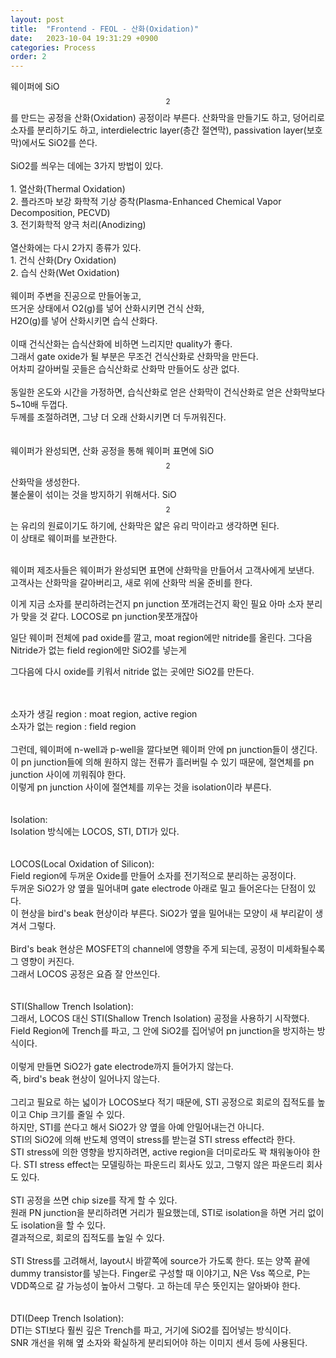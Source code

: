 ```yaml
---
layout: post
title:  "Frontend - FEOL - 산화(Oxidation)"
date:   2023-10-04 19:31:29 +0900
categories: Process
order: 2
---
```


웨이퍼에 SiO$$_{2}$$를 만드는 공정을 산화(Oxidation) 공정이라 부른다.
산화막을 만들기도 하고, 덩어리로 소자를 분리하기도 하고, interdielectric layer(층간 절연막), passivation layer(보호막)에서도 SiO2를 쓴다.
<br>
<br>
SiO2를 씌우는 데에는 3가지 방법이 있다.<br>
<br>
1\. 열산화(Thermal Oxidation)<br>
2\. 플라즈마 보강 화학적 기상 증착(Plasma-Enhanced Chemical Vapor Decomposition, PECVD)<br>
3\. 전기화학적 양극 처리(Anodizing)<br>
<br>
열산화에는 다시 2가지 종류가 있다.<br>
1\. 건식 산화(Dry Oxidation)<br>
2\. 습식 산화(Wet Oxidation)<br>
<br>
웨이퍼 주변을 진공으로 만들어놓고,<br>
뜨거운 상태에서 O2(g)를 넣어 산화시키면 건식 산화,<br>
H2O(g)를 넣어 산화시키면 습식 산화다.<br>
<br>
이때 건식산화는 습식산화에 비하면 느리지만 quality가 좋다.<br>
그래서 gate oxide가 될 부분은 무조건 건식산화로 산화막을 만든다.<br>
어차피 갈아버릴 곳들은 습식산화로 산화막 만들어도 상관 없다.<br>
<br>
동일한 온도와 시간을 가정하면, 습식산화로 얻은 산화막이 건식산화로 얻은 산화막보다 5~10배 두껍다.<br>
두께를 조절하려면, 그냥 더 오래 산화시키면 더 두꺼워진다.<br>
<br>
<br>
웨이퍼가 완성되면, 산화 공정을 통해 웨이퍼 표면에 SiO$$_{2}$$ 산화막을 생성한다.<br>
불순물이 섞이는 것을 방지하기 위해서다.
SiO$$_{2}$$는 유리의 원료이기도 하기에, 산화막은 얇은 유리 막이라고 생각하면 된다.<br>
이 상태로 웨이퍼를 보관한다.
<br>
<br>


웨이퍼 제조사들은 웨이퍼가 완성되면 표면에 산화막을 만들어서 고객사에게 보낸다.<br>
고객사는 산화막을 갈아버리고, 새로 위에 산화막 씌울 준비를 한다.<br>


이게 지금 소자를 분리하려는건지 pn junction 쪼개려는건지 확인 필요
아마 소자 분리가 맞을 것 같다. LOCOS로 pn junction못쪼개잖아

일단 웨이퍼 전체에 pad oxide를 깔고, moat region에만 nitride를 올린다.
그다음 Nitride가 없는 field region에만 SiO2를 넣는게


그다음에 다시 oxide를 키워서 nitride 없는 곳에만 SiO2를 만든다.

<br>
<br>
소자가 생길 region : moat region, active region<br>
소자가 없는 region : field region<br>
<br>
그런데, 웨이퍼에 n-well과 p-well을 깔다보면 웨이퍼 안에 pn junction들이 생긴다.<br>
이 pn junction들에 의해 원하지 않는 전류가 흘러버릴 수 있기 때문에, 절연체를 pn junction 사이에 끼워줘야 한다.<br>
이렇게 pn junction 사이에 절연체를 끼우는 것을 isolation이라 부른다.<br>
<br>
<br>
Isolation:<br>
Isolation 방식에는 LOCOS, STI, DTI가 있다.<br>
<br>
<br>
LOCOS(Local Oxidation of Silicon):<br>
Field region에 두꺼운 Oxide를 만들어 소자를 전기적으로 분리하는 공정이다.<br>
두꺼운 SiO2가 양 옆을 밀어내며 gate electrode 아래로 밀고 들어온다는 단점이 있다.<br>
이 현상을 bird's beak 현상이라 부른다. SiO2가 옆을 밀어내는 모양이 새 부리같이 생겨서 그렇다.<br>
<br>
Bird's beak 현상은 MOSFET의 channel에 영향을 주게 되는데, 공정이 미세화될수록 그 영향이 커진다.<br>
그래서 LOCOS 공정은 요즘 잘 안쓰인다.<br>
<br>
<br>
STI(Shallow Trench Isolation):<br>
그래서, LOCOS 대신 STI(Shallow Trench Isolation) 공정을 사용하기 시작했다.<br>
Field Region에 Trench를 파고, 그 안에 SiO2를 집어넣어 pn junction을 방지하는 방식이다.<br>
<br>
이렇게 만들면 SiO2가 gate electrode까지 들어가지 않는다.<br>
즉, bird's beak 현상이 일어나지 않는다.<br>
<br>
그리고 필요로 하는 넓이가 LOCOS보다 적기 때문에, STI 공정으로 회로의 집적도를 높이고 Chip 크기를 줄일 수 있다.
<br>
하지만, STI를 쓴다고 해서 SiO2가 양 옆을 아예 안밀어내는건 아니다.<br>
STI의 SiO2에 의해 반도체 영역이 stress를 받는걸 STI stress effect라 한다.<br>
STI stress에 의한 영향을 방지하려면, active region을 더미로라도 꽉 채워놓아야 한다.
STI stress effect는 모델링하는 파운드리 회사도 있고, 그렇지 않은 파운드리 회사도 있다.<br>
<br>
STI 공정을 쓰면 chip size를 작게 할 수 있다.<br>
원래 PN junction을 분리하려면 거리가 필요했는데, STI로 isolation을 하면 거리 없이도 isolation을 할 수 있다.<br>
결과적으로, 회로의 집적도를 높일 수 있다.<br>
<br>
STI Stress를 고려해서, layout시 바깥쪽에 source가 가도록 한다. 또는 양쪽 끝에 dummy transistor를 넣는다. Finger로 구성할 때 이야기고, N은 Vss 쪽으로, P는 VDD쪽으로 갈 가능성이 높아서 그렇다. 고 하는데 무슨 뜻인지는 알아봐야 한다.<br>
<br>
<br>
DTI(Deep Trench Isolation):<br>
DTI는 STI보다 훨씬 깊은 Trench를 파고, 거기에 SiO2를 집어넣는 방식이다.<br>
SNR 개선을 위해 옆 소자와 확실하게 분리되어야 하는 이미지 센서 등에 사용된다.<br>